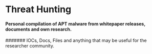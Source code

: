 # Threat Hunting
#### Personal compilation of APT malware from whitepaper releases, documents and own research. 
####### IOCs, Docs, Files and anything that may be useful for the researcher community. 
